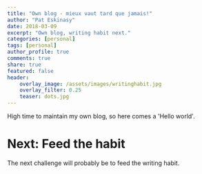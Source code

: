 ```yaml
---
title: "Own blog - mieux vaut tard que jamais!"
author: "Pat Eskinasy"
date: 2018-03-09
excerpt: "Own blog, writing habit next."
categories: [personal]
tags: [personal]
author_profile: true
comments: true
share: true
featured: false
header:
    overlay_image: /assets/images/writinghabit.jpg
    overlay_filter: 0.25
    teaser: dots.jpg
---
```


High time to maintain my own blog, so here comes a 'Hello world'.

# Next: Feed the habit

The next challenge will probably be to feed the writing habit.

